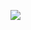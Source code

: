 <a href="https://www.juncture-digital.org"><img src="https://juncture-digital.github.io/juncture/static/images/ve-button.png"></a>



